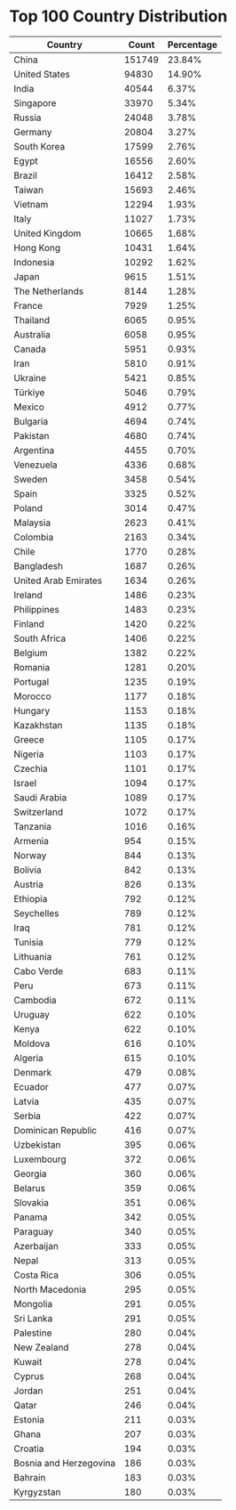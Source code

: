 # Top 100 Country Distribution
| Country | Count | Percentage |
|----|----|----|
| China | 151749 | 23.84% |
| United States | 94830 | 14.90% |
| India | 40544 | 6.37% |
| Singapore | 33970 | 5.34% |
| Russia | 24048 | 3.78% |
| Germany | 20804 | 3.27% |
| South Korea | 17599 | 2.76% |
| Egypt | 16556 | 2.60% |
| Brazil | 16412 | 2.58% |
| Taiwan | 15693 | 2.46% |
| Vietnam | 12294 | 1.93% |
| Italy | 11027 | 1.73% |
| United Kingdom | 10665 | 1.68% |
| Hong Kong | 10431 | 1.64% |
| Indonesia | 10292 | 1.62% |
| Japan | 9615 | 1.51% |
| The Netherlands | 8144 | 1.28% |
| France | 7929 | 1.25% |
| Thailand | 6065 | 0.95% |
| Australia | 6058 | 0.95% |
| Canada | 5951 | 0.93% |
| Iran | 5810 | 0.91% |
| Ukraine | 5421 | 0.85% |
| Türkiye | 5046 | 0.79% |
| Mexico | 4912 | 0.77% |
| Bulgaria | 4694 | 0.74% |
| Pakistan | 4680 | 0.74% |
| Argentina | 4455 | 0.70% |
| Venezuela | 4336 | 0.68% |
| Sweden | 3458 | 0.54% |
| Spain | 3325 | 0.52% |
| Poland | 3014 | 0.47% |
| Malaysia | 2623 | 0.41% |
| Colombia | 2163 | 0.34% |
| Chile | 1770 | 0.28% |
| Bangladesh | 1687 | 0.26% |
| United Arab Emirates | 1634 | 0.26% |
| Ireland | 1486 | 0.23% |
| Philippines | 1483 | 0.23% |
| Finland | 1420 | 0.22% |
| South Africa | 1406 | 0.22% |
| Belgium | 1382 | 0.22% |
| Romania | 1281 | 0.20% |
| Portugal | 1235 | 0.19% |
| Morocco | 1177 | 0.18% |
| Hungary | 1153 | 0.18% |
| Kazakhstan | 1135 | 0.18% |
| Greece | 1105 | 0.17% |
| Nigeria | 1103 | 0.17% |
| Czechia | 1101 | 0.17% |
| Israel | 1094 | 0.17% |
| Saudi Arabia | 1089 | 0.17% |
| Switzerland | 1072 | 0.17% |
| Tanzania | 1016 | 0.16% |
| Armenia | 954 | 0.15% |
| Norway | 844 | 0.13% |
| Bolivia | 842 | 0.13% |
| Austria | 826 | 0.13% |
| Ethiopia | 792 | 0.12% |
| Seychelles | 789 | 0.12% |
| Iraq | 781 | 0.12% |
| Tunisia | 779 | 0.12% |
| Lithuania | 761 | 0.12% |
| Cabo Verde | 683 | 0.11% |
| Peru | 673 | 0.11% |
| Cambodia | 672 | 0.11% |
| Uruguay | 622 | 0.10% |
| Kenya | 622 | 0.10% |
| Moldova | 616 | 0.10% |
| Algeria | 615 | 0.10% |
| Denmark | 479 | 0.08% |
| Ecuador | 477 | 0.07% |
| Latvia | 435 | 0.07% |
| Serbia | 422 | 0.07% |
| Dominican Republic | 416 | 0.07% |
| Uzbekistan | 395 | 0.06% |
| Luxembourg | 372 | 0.06% |
| Georgia | 360 | 0.06% |
| Belarus | 359 | 0.06% |
| Slovakia | 351 | 0.06% |
| Panama | 342 | 0.05% |
| Paraguay | 340 | 0.05% |
| Azerbaijan | 333 | 0.05% |
| Nepal | 313 | 0.05% |
| Costa Rica | 306 | 0.05% |
| North Macedonia | 295 | 0.05% |
| Mongolia | 291 | 0.05% |
| Sri Lanka | 291 | 0.05% |
| Palestine | 280 | 0.04% |
| New Zealand | 278 | 0.04% |
| Kuwait | 278 | 0.04% |
| Cyprus | 268 | 0.04% |
| Jordan | 251 | 0.04% |
| Qatar | 246 | 0.04% |
| Estonia | 211 | 0.03% |
| Ghana | 207 | 0.03% |
| Croatia | 194 | 0.03% |
| Bosnia and Herzegovina | 186 | 0.03% |
| Bahrain | 183 | 0.03% |
| Kyrgyzstan | 180 | 0.03% |
